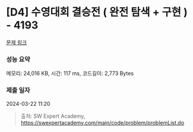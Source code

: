 # [D4] 수영대회 결승전 ( 완전 탐색 + 구현 ) - 4193 

[문제 링크](https://swexpertacademy.com/main/code/problem/problemDetail.do?contestProbId=AWKaG6_6AGQDFARV) 

### 성능 요약

메모리: 24,016 KB, 시간: 117 ms, 코드길이: 2,773 Bytes

### 제출 일자

2024-03-22 11:20



> 출처: SW Expert Academy, https://swexpertacademy.com/main/code/problem/problemList.do